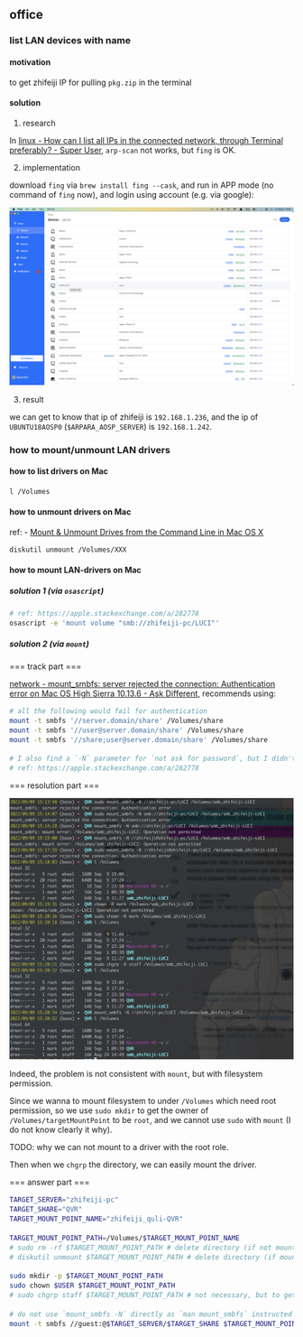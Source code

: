 
## office

### list LAN devices with name

#### motivation

to get zhifeiji IP for pulling `pkg.zip` in the terminal

#### solution

1. research

In [linux - How can I list all IPs in the connected network, through Terminal preferably? - Super User](https://superuser.com/questions/261818/how-can-i-list-all-ips-in-the-connected-network-through-terminal-preferably), `arp-scan` not works, but `fing` is OK.

2. implementation

download `fing` via `brew install fing --cask`, and run in APP mode (no command of `fing` now), and login using account (e.g. via google):

![picture 1](.imgs/S01_manage-1662690835516-88191fdc3a252ace479e9d1993974050ad3b0e509527cfb04786c4bfb47f489b.png)  

3. result

we can get to know that ip of zhifeiji is `192.168.1.236`, and the ip of `UBUNTU18AOSP0` (`$ARPARA_AOSP_SERVER`) is `192.168.1.242`.

### how to mount/unmount LAN drivers

#### how to list drivers on Mac

```sh
l /Volumes
```

#### how to unmount drivers on Mac

ref: - [Mount & Unmount Drives from the Command Line in Mac OS X](https://osxdaily.com/2013/05/13/mount-unmount-drives-from-the-command-line-in-mac-os-x/)

```sh
diskutil unmount /Volumes/XXX
```

#### how to mount LAN-drivers on Mac

##### solution 1 (via `osascript`)

```sh
# ref: https://apple.stackexchange.com/a/282778
osascript -e 'mount volume "smb://zhifeiji-pc/LUCI"'
```

##### solution 2 (via `mount`)

=== track part ===

[network - mount_smbfs: server rejected the connection: Authentication error on Mac OS High Sierra 10.13.6 - Ask Different](https://apple.stackexchange.com/questions/341631/mount-smbfs-server-rejected-the-connection-authentication-error-on-mac-os-high), recommends using:

```sh
# all the following would fail for authentication
mount -t smbfs '//server.domain/share' /Volumes/share
mount -t smbfs '//user@server.domain/share' /Volumes/share
mount -t smbfs '//share;user@server.domain/share' /Volumes/share

# I also find a `-N` parameter for `not ask for password`, but I didn't find it in mac `mount`
# ref: https://apple.stackexchange.com/a/282778
```

=== resolution part ===

![picture 1](.imgs/S01_manage-1662708171816-fb43e2620e0222339eb6cbeabd4376e56658a37d737e83b6af696f268c9782b8.png)  

Indeed, the problem is not consistent with `mount`, but with filesystem permission.

Since we wanna to mount filesystem to under `/Volumes` which need root permission, so we use `sudo mkdir` to get the owner of `/Volumes/targetMountPoint` to be `root`, and we cannot use `sudo` with `mount` (I do not know clearly it why).

TODO: why we can not mount to a driver with the root role.

Then when we `chgrp` the directory, we can easily mount the driver.

=== answer part ===

```sh
TARGET_SERVER="zhifeiji-pc"
TARGET_SHARE="QVR"
TARGET_MOUNT_POINT_NAME="zhifeiji_quli-QVR"

TARGET_MOUNT_POINT_PATH=/Volumes/$TARGET_MOUNT_POINT_NAME
# sudo rm -rf $TARGET_MOUNT_POINT_PATH # delete directory (if not mounted)
# diskutil unmount $TARGET_MOUNT_POINT_PATH # delete directory (if mounted)

sudo mkdir -p $TARGET_MOUNT_POINT_PATH
sudo chown $USER $TARGET_MOUNT_POINT_PATH
# sudo chgrp staff $TARGET_MOUNT_POINT_PATH # not necessary, but to get the same result if I use iFinder

# do not use `mount_smbfs -N` directly as `man mount_smbfs` instructed
mount -t smbfs //guest:@$TARGET_SERVER/$TARGET_SHARE $TARGET_MOUNT_POINT_PATH
```

